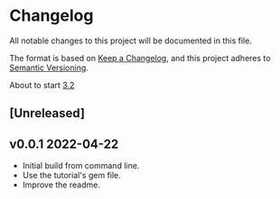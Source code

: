 # Changelog

All notable changes to this project will be documented in this file.

The format is based on [Keep a Changelog](https://keepachangelog.com/en/1.0.0/),
and this project adheres to [Semantic Versioning](https://semver.org/spec/v2.0.0.html).

About to start [3.2](https://www.learnenough.com/ruby-on-rails-7th-edition-tutorial/static_pages#sec-static_pages)

## [Unreleased]

## v0.0.1 2022-04-22

- Initial build from command line.
- Use the tutorial's gem file.
- Improve the readme.
